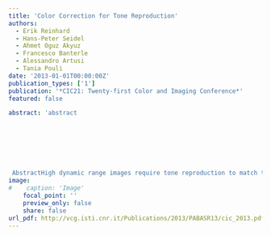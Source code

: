 ```yaml
---
title: 'Color Correction for Tone Reproduction'
authors:
  - Erik Reinhard
  - Hans-Peter Seidel
  - Ahmet Oguz Akyuz
  - Francesco Banterle
  - Alessandro Artusi
  - Tania Pouli
date: '2013-01-01T00:00:00Z'
publication_types: ['1']
publication: '*CIC21: Twenty-first Color and Imaging Conference*'
featured: false

abstract: 'abstract 	 	 	     AbstractHigh dynamic range images require tone reproduction to match the range of values to the capabilities of the display. For computational reasons as well as absence of fully calibrated imagery, rudimentary color reproduction is often added as a post-processing step rather than integrated into the tone reproduction algorithm. However, in the general case this currently requires manual parameter tuning, although for some global tone reproduction operators, parameter settings can be inferred from the tone curve. We present a novel and fully automatic saturation correction technique, suitable for any tone reproduction operator, which exhibits better color reproduction than the state-of-the-art and we validate its comparative effectiveness through psychophysical experimentation.'
image:
#    caption: 'Image'
    focal_point: ''
    preview_only: false
    share: false
url_pdf: http://vcg.isti.cnr.it/Publications/2013/PABASR13/cic_2013.pdf
---
```

